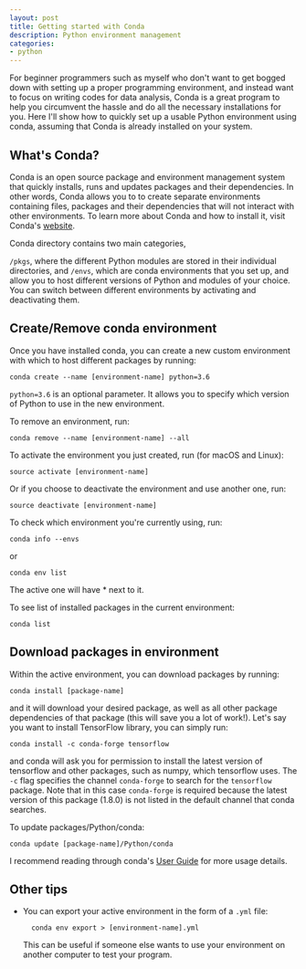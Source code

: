 ```yaml
---
layout: post
title: Getting started with Conda
description: Python environment management
categories: 
- python
---
```


For beginner programmers such as myself who don't want to get bogged down with setting up a proper programming environment, and instead want to focus on writing codes for data analysis, Conda is a great program to help you circumvent the hassle and do all the necessary installations for you. Here I'll show how to quickly set up a usable Python environment using conda, assuming that Conda is already installed on your system.

## What's Conda?
Conda is an open source package and environment management system that quickly installs, runs and updates packages and their dependencies. In other words, Conda allows you to to create separate environments containing files, packages and their dependencies that will not interact with other environments. To learn more about Conda and how to install it, visit Conda's <a href="https://conda.io/docs/index.html" target="_blank">website</a>. 

Conda directory contains two main categories, 

`/pkgs`, where the different Python modules are stored in their individual directories, and `/envs`, which are conda environments that you set up, and allow you to host different versions of Python and modules of your choice. You can switch between different environments by activating and deactivating them.

## Create/Remove conda environment
Once you have installed conda, you can create a new custom environment with which to host different packages by running:

	conda create --name [environment-name] python=3.6

`python=3.6` is an optional parameter. It allows you to specify which version of Python to use in the new environment. 

To remove an environment, run: 

	conda remove --name [environment-name] --all

To activate the environment you just created, run (for macOS and Linux): 

	source activate [environment-name]

Or if you choose to deactivate the environment and use another one, run:

	source deactivate [environment-name]

To check which environment you're currently using, run: 

	conda info --envs

or

	conda env list

The active one will have * next to it.

To see list of installed packages in the current environment: 

	conda list

## Download packages in environment
Within the active environment, you can download packages by running: 

	conda install [package-name]

and it will download your desired package, as well as all other package dependencies of that package (this will save you a lot of work!). Let's say you want to install TensorFlow library, you can simply run: 

	conda install -c conda-forge tensorflow

and conda will ask you for permission to install the latest version of tensorflow and other packages, such as numpy, which tensorflow uses. The `-c` flag specifies the channel `conda-forge` to search for the `tensorflow` package. Note that in this case `conda-forge` is required because the latest version of this package (1.8.0) is not listed in the default channel that conda searches. 

To update packages/Python/conda:

	conda update [package-name]/Python/conda

I recommend reading through conda's <a href="https://conda.io/docs/user-guide/tasks/index.html" target="_blank">User Guide</a> for more usage details.

## Other tips
* You can export your active environment in the form of a `.yml` file:
		
		conda env export > [environment-name].yml

	This can be useful if someone else wants to use your environment on another computer to test your program. 


